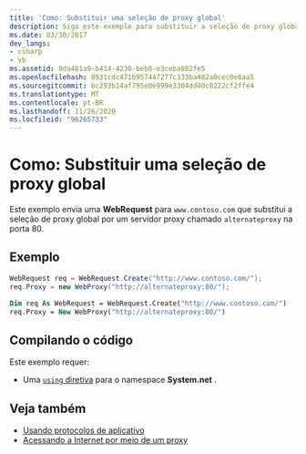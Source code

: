 ```yaml
---
title: 'Como: Substituir uma seleção de proxy global'
description: Siga este exemplo para substituir a seleção de proxy global enviando uma WebRequest para uma URL, que substitui a seleção por um servidor proxy.
ms.date: 03/30/2017
dev_langs:
- csharp
- vb
ms.assetid: 0da481a9-b414-4230-beb0-e3ceba882fe5
ms.openlocfilehash: 8931cdc471b957447277c333ba482a0cec0e6aa5
ms.sourcegitcommit: bc293b14af795e0e999e3304dd40c0222cf2ffe4
ms.translationtype: MT
ms.contentlocale: pt-BR
ms.lasthandoff: 11/26/2020
ms.locfileid: "96265733"
---
```

# <a name="how-to-override-a-global-proxy-selection"></a>Como: Substituir uma seleção de proxy global

Este exemplo envia uma **WebRequest** para `www.contoso.com` que substitui a seleção de proxy global por um servidor proxy chamado `alternateproxy` na porta 80.  
  
## <a name="example"></a>Exemplo  
  
```csharp  
WebRequest req = WebRequest.Create("http://www.contoso.com/");  
req.Proxy = new WebProxy("http://alternateproxy:80/");  
```  
  
```vb  
Dim req As WebRequest = WebRequest.Create("http://www.contoso.com/")  
req.Proxy = New WebProxy("http://alternateproxy:80/")  
```  
  
## <a name="compiling-the-code"></a>Compilando o código  

 Este exemplo requer:  
  
- Uma [ `using` diretiva](../../csharp/language-reference/keywords/using-directive.md) para o namespace **System.net** .  
  
## <a name="see-also"></a>Veja também

- [Usando protocolos de aplicativo](using-application-protocols.md)
- [Acessando a Internet por meio de um proxy](accessing-the-internet-through-a-proxy.md)
